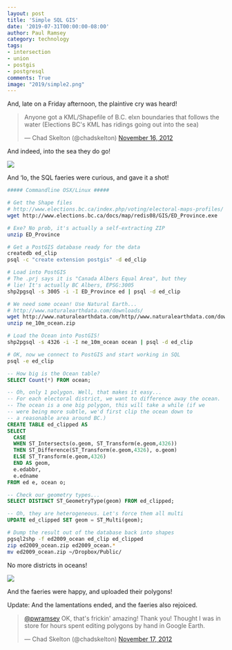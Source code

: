 ```yaml
---
layout: post
title: 'Simple SQL GIS'
date: '2019-07-31T00:00:00-08:00'
author: Paul Ramsey
category: technology
tags:
- intersection
- union
- postgis
- postgresql
comments: True
image: "2019/simple2.png"
---
```


And, late on a Friday afternoon, the plaintive cry was heard!

<blockquote class="twitter-tweet"><p lang="en" dir="ltr">Anyone got a KML/Shapefile of B.C. elxn boundaries that follows the water (Elections BC&#39;s KML has ridings going out into the sea)</p>&mdash; Chad Skelton (@chadskelton) <a href="https://twitter.com/chadskelton/status/269579044692049920?ref_src=twsrc%5Etfw">November 16, 2012</a></blockquote> <script async src="https://platform.twitter.com/widgets.js" charset="utf-8"></script> 

And indeed, into the sea they do go!

<img src="{{ site.images }}/2019/simple1.png" />

And ‘lo, the SQL faeries were curious, and gave it a shot!

```bash
##### Commandline OSX/Linux #####

# Get the Shape files
# http://www.elections.bc.ca/index.php/voting/electoral-maps-profiles/
wget http://www.elections.bc.ca/docs/map/redis08/GIS/ED_Province.exe

# Exe? No prob, it's actually a self-extracting ZIP
unzip ED_Province

# Get a PostGIS database ready for the data
createdb ed_clip
psql -c "create extension postgis" -d ed_clip

# Load into PostGIS
# The .prj says it is "Canada Albers Equal Area", but they
# lie! It's actually BC Albers, EPSG:3005
shp2pgsql -s 3005 -i -I ED_Province ed | psql -d ed_clip

# We need some ocean! Use Natural Earth...
# http://www.naturalearthdata.com/downloads/
wget http://www.naturalearthdata.com/http//www.naturalearthdata.com/download/10m/physical/ne_10m_ocean.zip
unzip ne_10m_ocean.zip

# Load the Ocean into PostGIS!
shp2pgsql -s 4326 -i -I ne_10m_ocean ocean | psql -d ed_clip

# OK, now we connect to PostGIS and start working in SQL
psql -e ed_clip
```

```sql
-- How big is the Ocean table?
SELECT Count(*) FROM ocean;

-- Oh, only 1 polygon. Well, that makes it easy... 
-- For each electoral district, we want to difference away the ocean.
-- The ocean is a one big polygon, this will take a while (if we
-- were being more subtle, we'd first clip the ocean down to 
-- a reasonable area around BC.)
CREATE TABLE ed_clipped AS
SELECT 
  CASE 
  WHEN ST_Intersects(o.geom, ST_Transform(e.geom,4326))
  THEN ST_Difference(ST_Transform(e.geom,4326), o.geom)
  ELSE ST_Transform(e.geom,4326)
  END AS geom,
  e.edabbr,
  e.edname
FROM ed e, ocean o;

-- Check our geometry types...
SELECT DISTINCT ST_GeometryType(geom) FROM ed_clipped;

-- Oh, they are heterogeneous. Let's force them all multi
UPDATE ed_clipped SET geom = ST_Multi(geom);
```

```bash
# Dump the result out of the database back into shapes
pgsql2shp -f ed2009_ocean ed_clip ed_clipped
zip ed2009_ocean.zip ed2009_ocean.*
mv ed2009_ocean.zip ~/Dropbox/Public/
```

No more districts in oceans!

<img src="{{ site.images }}/2019/simple2.png" />

And the faeries were happy, and uploaded their polygons!

Update: And the lamentations ended, and the faeries also rejoiced.

<blockquote class="twitter-tweet"><p lang="en" dir="ltr"><a href="https://twitter.com/pwramsey?ref_src=twsrc%5Etfw">@pwramsey</a> OK, that&#39;s frickin&#39; amazing! Thank you! Thought I was in store for hours spent editing polygons by hand in Google Earth.</p>&mdash; Chad Skelton (@chadskelton) <a href="https://twitter.com/chadskelton/status/269598610428162048?ref_src=twsrc%5Etfw">November 17, 2012</a></blockquote> <script async src="https://platform.twitter.com/widgets.js" charset="utf-8"></script> 

